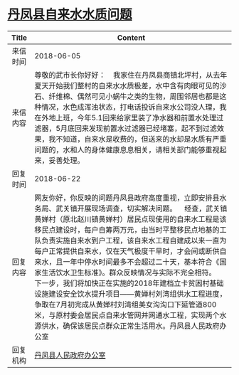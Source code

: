 # <a href="http://www.shangluo.gov.cn/zmhd/ldxxxx.jsp?urltype=leadermail.LeaderMailContentUrl&wbtreeid=1112&leadermailid=4745">丹凤县自来水水质问题</a>
|Title|Content|
|:---:|---|
|来信时间|2018-06-05|
|来信内容|尊敬的武市长你好好：    我家住在丹凤县商镇北坪村，从去年夏天开始我们整村的自来水水质极差，水中含有肉眼可见的沙石、纤维棉、偶然可见小蜗牛之类的生物，周围邻居也都是这种情况，水色成浑浊状态，打电话投诉自来水公司没人理，我在外地上班，今年5.1回来给家里装了净水器和前置水处理过滤器，5月底回来发现前置水过滤器已经堵塞，起不到过滤效果，我不知道，自来水是收费的，但送来的水却是水质有严重问题的，水和人的身体健康息息相关，请相关部门能够重视起来，妥善处理。|
|回复时间|2018-06-22|
|回复内容|网友你好，你反映的问题丹凤县政府高度重视，立即安排县水务局、武关镇开展现场调查，切实解决问题。    经查，武关镇黄婵村（原北赵川镇黄婵村）居民点现使用的自来水工程是该移民点建设时，每户自筹两万元，由当时平整移民点地基的工队负责实施自来水到户工程，该自来水工程自建成以来一直为每户正常提供自来水，仅在天气极度干旱时，才会间或断供自来水，且一年中停水时间最多不会超过二十天，基本符合《国家生活饮水卫生标准》。群众反映情况与实际不完全相符。    下一步，我们将加快正在实施的2018年建档立卡贫困村基础设施建设安全饮水提升项目——黄婵村刘湾组供水工程进度，争取在7月初完成从黄婵村刘湾组美女沟沟口下延管道800米，与原村委会居民点自来水管网并网通水工程，实现两个水源供水，确保该居民点群众正常生活用水。丹凤县人民政府办公室|
|回复机构|<a href="../../categories/agencies/丹凤县人民政府办公室.md">丹凤县人民政府办公室</a>|
